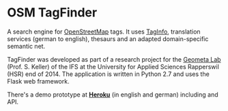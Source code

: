 # OSM TagFinder

A search engine for [OpenStreetMap](www.openstreetmap.org) tags. It uses [TagInfo](http://taginfo.openstreetmap.org), translation services  (german to english), thesaurs and an adapted domain-specific semantic net.

TagFinder was developed as part of a research project for the [Geometa Lab](http://www.hsr.ch/geometalab) (Prof. S. Keller) of the IFS at the University for Applied Sciences Rapperswil (HSR) end of 2014. 
The application is written in Python 2.7 and uses the Flask web framework. 

There's a demo prototype at **[Heroku](http://tagfinder.herokuapp.com/)** (in english and german) including and API.
